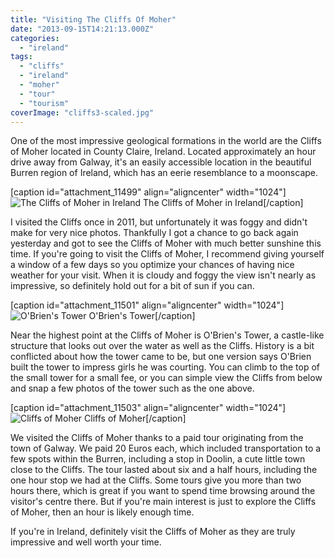 ```yaml
---
title: "Visiting The Cliffs Of Moher"
date: "2013-09-15T14:21:13.000Z"
categories: 
  - "ireland"
tags: 
  - "cliffs"
  - "ireland"
  - "moher"
  - "tour"
  - "tourism"
coverImage: "cliffs3-scaled.jpg"
---
```


One of the most impressive geological formations in the world are the Cliffs of Moher located in County Claire, Ireland. Located approximately an hour drive away from Galway, it's an easily accessible location in the beautiful Burren region of Ireland, which has an eerie resemblance to a moonscape.

\[caption id="attachment\_11499" align="aligncenter" width="1024"\]![The Cliffs of Moher in Ireland](images/cliffs3-1024x768.jpg) The Cliffs of Moher in Ireland\[/caption\]

I visited the Cliffs once in 2011, but unfortunately it was foggy and didn't make for very nice photos. Thankfully I got a chance to go back again yesterday and got to see the Cliffs of Moher with much better sunshine this time. If you're going to visit the Cliffs of Moher, I recommend giving yourself a window of a few days so you optimize your chances of having nice weather for your visit. When it is cloudy and foggy the view isn't nearly as impressive, so definitely hold out for a bit of sun if you can.

\[caption id="attachment\_11501" align="aligncenter" width="1024"\]![O'Brien's Tower](images/cliffs4-1024x775.jpg) O'Brien's Tower\[/caption\]

Near the highest point at the Cliffs of Moher is O'Brien's Tower, a castle-like structure that looks out over the water as well as the Cliffs. History is a bit conflicted about how the tower came to be, but one version says O'Brien built the tower to impress girls he was courting. You can climb to the top of the small tower for a small fee, or you can simple view the Cliffs from below and snap a few photos of the tower such as the one above.

\[caption id="attachment\_11503" align="aligncenter" width="1024"\]![Cliffs of Moher](images/cliffs7-1024x612.jpg) Cliffs of Moher\[/caption\]

We visited the Cliffs of Moher thanks to a paid tour originating from the town of Galway. We paid 20 Euros each, which included transportation to a few spots within the Burren, including a stop in Doolin, a cute little town close to the Cliffs. The tour lasted about six and a half hours, including the one hour stop we had at the Cliffs. Some tours give you more than two hours there, which is great if you want to spend time browsing around the visitor's centre there. But if you're main interest is just to explore the Cliffs of Moher, then an hour is likely enough time.

If you're in Ireland, definitely visit the Cliffs of Moher as they are truly impressive and well worth your time.
